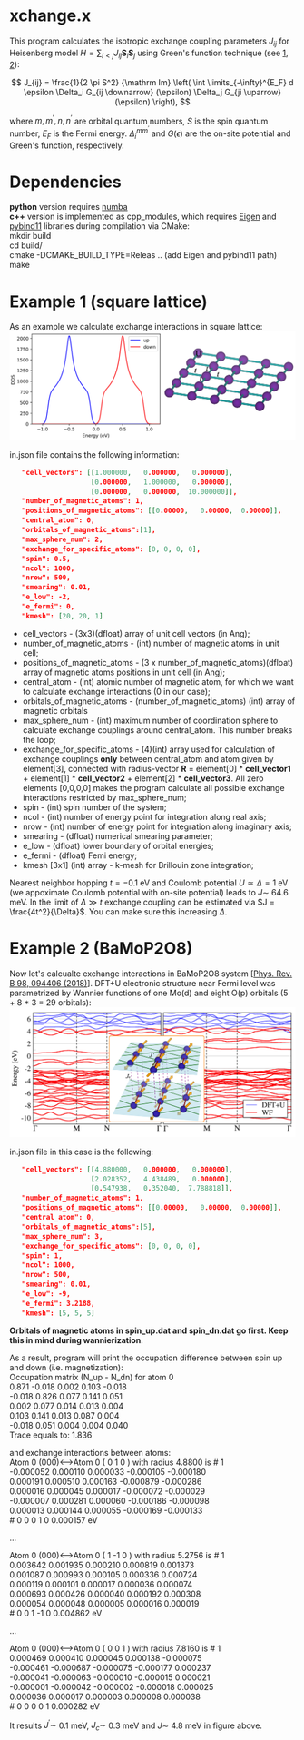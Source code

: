 # xchange.x
This program calculates the isotropic exchange coupling parameters $J_{ij}$ for Heisenberg model $H = \sum_{i < j} J_{ij} \mathbf{S}_i \mathbf{S}_j$ using Green's function technique (see [1](https://www.sciencedirect.com/science/article/abs/pii/0304885387907219), [2](https://journals.aps.org/prb/abstract/10.1103/PhysRevB.71.184434)):

$$  J_{ij} = \frac{1}{2 \pi S^2}  {\mathrm Im} \left( \int \limits_{-\infty}^{E_F} d \epsilon \Delta_i G_{ij \downarrow} (\epsilon) \Delta_j G_{ji \uparrow} (\epsilon) \right), $$

where $m, m^{\prime},  n, n^{\prime}$ are orbital quantum numbers, $S$ is the spin quantum number, $E_F$ is the Fermi energy. $\Delta^{m m^{\prime}}_i$ and $G(\epsilon)$ are the on-site potential and  Green's function, respectively. 

# Dependencies
**python** version requires [numba](https://numba.pydata.org) \
**c++** version is implemented as cpp_modules, which requires [Eigen](https://eigen.tuxfamily.org/index.php?title=Main_Page) and [pybind11](https://pybind11.readthedocs.io/en/stable/advanced/pycpp/index.html#)  libraries during compilation via CMake:\
mkdir build \
cd build/ \
cmake -DCMAKE_BUILD_TYPE=Releas .. (add Eigen and pybind11 path)\
make 

# Example 1 (square lattice)
As an example we calculate exchange interactions in square lattice: 
![alt text](https://github.com/danis-b/xchange/blob/main/examples/square_lattice/DOS.png)

in.json file contains the following information:
```json
   "cell_vectors": [[1.000000,   0.000000,   0.000000], 
                    [0.000000,   1.000000,   0.000000], 
                    [0.000000,   0.000000,  10.000000]],
   "number_of_magnetic_atoms": 1,
   "positions_of_magnetic_atoms": [[0.00000,   0.00000,  0.00000]],
   "central_atom": 0,
   "orbitals_of_magnetic_atoms":[1],
   "max_sphere_num": 2,
   "exchange_for_specific_atoms": [0, 0, 0, 0],
   "spin": 0.5,
   "ncol": 1000,
   "nrow": 500,
   "smearing": 0.01,
   "e_low": -2,
   "e_fermi": 0,
   "kmesh": [20, 20, 1]
```
* cell_vectors - (3x3)(dfloat) array of unit cell vectors (in Ang);
* number_of_magnetic_atoms - (int) number of magnetic atoms in unit cell;
* positions_of_magnetic_atoms - (3 x number_of_magnetic_atoms)(dfloat) array of magnetic atoms positions in unit cell (in Ang);
* central_atom - (int) atomic number of magnetic atom, for which we want to calculate exchange interactions (0 in our case);
* orbitals_of_magnetic_atoms - (number_of_magnetic_atoms) (int) array of magnetic orbitals 
* max_sphere_num - (int) maximum number of coordination sphere to calculate exchange couplings around central_atom. This number breaks the loop;
* exchange_for_specific_atoms - (4)(int) array used for calculation of exchange couplings **only** between central_atom and atom given by element[3], connected  with radius-vector **R** = element[0] * **cell_vector1** + element[1] * **cell_vector2** + element[2] * **cell_vector3**. All zero elements [0,0,0,0] makes the program calculate all possible exchange interactions restricted by max_sphere_num; 
* spin - (int) spin number of the system;
* ncol - (int) number of energy point for integration along real axis;
* nrow - (int) number of energy point for integration along imaginary axis;  
* smearing - (dfloat) numerical smearing parameter;
* e_low -  (dfloat) lower boundary of orbital energies;
* e_fermi - (dfloat) Femi energy;
* kmesh [3x1] (int) array - k-mesh for Brillouin zone integration; 

Nearest neighbor hopping $t = -0.1$ eV and Coulomb potential $U \simeq \Delta = 1$ eV (we appoximate Coulomb potential with on-site potential) leads to  $J \sim$ 64.6 meV. In the limit of $\Delta \gg t$ exchange coupling can be estimated via $J = \frac{4t^2}{\Delta}$. You can make sure this increasing $\Delta$.  


# Example 2 (BaMoP2O8)

Now let's calcualte exchange interactions in BaMoP2O8 system [[Phys. Rev. B 98, 094406 (2018)](https://journals.aps.org/prb/abstract/10.1103/PhysRevB.98.094406)]. DFT+U electronic structure near Fermi level was parametrized by Wannier functions of one Mo(d) and eight O(p) orbitals (5 + 8 * 3 = 29 orbitals):
![alt text](https://github.com/danis-b/xchange/blob/main/examples/BaMoPO/BANDS.png)

in.json file in this case is the following:

```json
   "cell_vectors": [[4.880000,   0.000000,   0.000000], 
                    [2.028352,   4.438489,   0.000000], 
                    [0.547938,   0.352040,  7.788818]],
   "number_of_magnetic_atoms": 1,
   "positions_of_magnetic_atoms": [[0.00000,   0.00000,  0.00000]],
   "central_atom": 0,
   "orbitals_of_magnetic_atoms":[5],
   "max_sphere_num": 3,
   "exchange_for_specific_atoms": [0, 0, 0, 0],
   "spin": 1,
   "ncol": 1000,
   "nrow": 500,
   "smearing": 0.01,
   "e_low": -9,
   "e_fermi": 3.2188,
   "kmesh": [5, 5, 5]
```
**Orbitals of magnetic atoms in spin_up.dat and spin_dn.dat go first. Keep this in mind during wannierization**.

As a result, program will print the occupation difference between spin up and  down (i.e. magnetization):\
Occupation matrix (N_up - N_dn) for atom  0  \
0.871 -0.018 0.002 0.103 -0.018 \
-0.018 0.826 0.077 0.141 0.051 \
0.002 0.077 0.014 0.013 0.004 \
0.103 0.141 0.013 0.087 0.004 \
-0.018 0.051 0.004 0.004 0.040 \
Trace equals to:  1.836

and exchange interactions between atoms:\
Atom 0 (000)<-->Atom 0 ( 0 1 0 ) with radius 4.8800  is # 1 \
-0.000052  0.000110  0.000033  -0.000105  -0.000180 \
0.000191  0.000510  0.000163  -0.000879  -0.000286 \
0.000016  0.000045  0.000017  -0.000072  -0.000029 \
-0.000007  0.000281  0.000060  -0.000186  -0.000098 \
0.000013  0.000144  0.000055  -0.000169  -0.000133 \
\#  0 0 0 1 0 0.000157 eV

...

Atom 0 (000)<-->Atom 0 ( 1 -1 0 ) with radius 5.2756  is # 1 \
0.003642  0.001935  0.000210  0.000819  0.001373 \
0.001087  0.000993  0.000105  0.000336  0.000724 \
0.000119  0.000101  0.000017  0.000036  0.000074 \
0.000693  0.000426  0.000040  0.000192  0.000308 \
0.000054  0.000048  0.000005  0.000016  0.000019 \
\#  0 0 1 -1 0 0.004862 eV

...

Atom 0 (000)<-->Atom 0 ( 0 0 1 ) with radius 7.8160  is # 1 \
0.000469 0.000410 0.000045 0.000138 -0.000075 \
-0.000461 -0.000687 -0.000075 -0.000177 0.000237 \
-0.000041 -0.000063 -0.000010 -0.000015 0.000021 \
-0.000001 -0.000042 -0.000002 -0.000018 0.000025 \
0.000036 0.000017 0.000003 0.000008 0.000038 \
\#  0 0 0 0 1 0.000282 eV


It results $J^\prime \sim$ 0.1 meV, $J_c \sim$ 0.3 meV and $J \sim$ 4.8 meV in figure above. 
